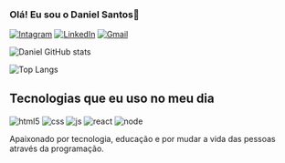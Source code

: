 
### Olá! Eu sou o Daniel Santos👋

[![Intagram](https://img.shields.io/badge/Instagram-E4405F?style=for-the-badge&logo=instagram&logoColor=white)](https://www.instagram.com/daniel12_san/)
[![LinkedIn](https://img.shields.io/badge/LinkedIn-0077B5?style=for-the-badge&logo=linkedin&logoColor=white)](https://www.linkedin.com/in/daniel-santos-developer/)
[![Gmail](https://img.shields.io/badge/Gmail-D14836?style=for-the-badge&logo=gmail&logoColor=white)](mailto:dsaraujo718@gmail.com)


![Daniel GitHub stats](https://github-readme-stats.vercel.app/api?username=DanielSantosAraujo&show_icons=true&theme=dracula)

![Top Langs](https://github-readme-stats.vercel.app/api/top-langs/?username=DanielsantosAraujo&size_weight=0.5&count_weight=0.5)

## Tecnologias que eu uso no meu dia

<div style="Display: inline-block">
  <img align="center" alt="html5" src="https://img.shields.io/badge/HTML5-E34F26?style=for-the-badge&logo=html5&logoColor=white" />
   <img align="center" alt="css" src="https://img.shields.io/badge/CSS3-1572B6?style=for-the-badge&logo=css3&logoColor=white" />
   <img align="center" alt="js" src="https://img.shields.io/badge/JavaScript-323330?style=for-the-badge&logo=javascript&logoColor=F7DF1E" />
   <img align="center" alt="react" src="https://img.shields.io/badge/React-20232A?style=for-the-badge&logo=react&logoColor=61DAFB" />
  <img align="center" alt="node" src="https://img.shields.io/badge/Node.js-43853D?style=for-the-badge&logo=node.js&logoColor=white" />
</div><br>

Apaixonado por tecnologia, educação e por mudar a vida das pessoas através da programação.

## 
